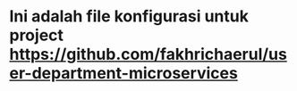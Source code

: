 # Ini adalah file konfigurasi untuk project https://github.com/fakhrichaerul/user-department-microservices
